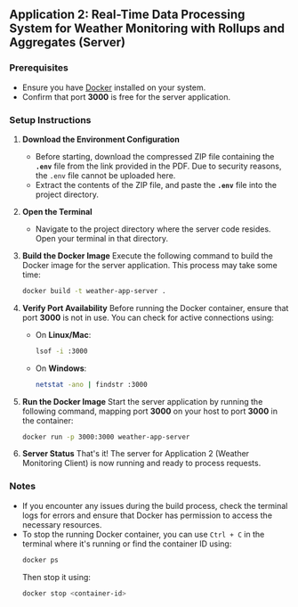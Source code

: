 ## Application 2: Real-Time Data Processing System for Weather Monitoring with Rollups and Aggregates (Server)

### Prerequisites
- Ensure you have [Docker](https://www.docker.com/get-started) installed on your system.
- Confirm that port **3000** is free for the server application.

### Setup Instructions

1. **Download the Environment Configuration**
   - Before starting, download the compressed ZIP file containing the **`.env`** file from the link provided in the PDF. Due to security reasons, the `.env` file cannot be uploaded here.
   - Extract the contents of the ZIP file, and paste the **`.env`** file into the project directory.

2. **Open the Terminal**
   - Navigate to the project directory where the server code resides. Open your terminal in that directory.

3. **Build the Docker Image**
   Execute the following command to build the Docker image for the server application. This process may take some time:
   ```bash
   docker build -t weather-app-server .
   ```

4. **Verify Port Availability**
   Before running the Docker container, ensure that port **3000** is not in use. You can check for active connections using:
   - On **Linux/Mac**:
     ```bash
     lsof -i :3000
     ```
   - On **Windows**:
     ```bash
     netstat -ano | findstr :3000
     ```

5. **Run the Docker Image**
   Start the server application by running the following command, mapping port **3000** on your host to port **3000** in the container:
   ```bash
   docker run -p 3000:3000 weather-app-server
   ```

6. **Server Status**
   That's it! The server for Application 2 (Weather Monitoring Client) is now running and ready to process requests.

### Notes
- If you encounter any issues during the build process, check the terminal logs for errors and ensure that Docker has permission to access the necessary resources.
- To stop the running Docker container, you can use `Ctrl + C` in the terminal where it's running or find the container ID using:
  ```bash
  docker ps
  ```
  Then stop it using:
  ```bash
  docker stop <container-id>
  ```